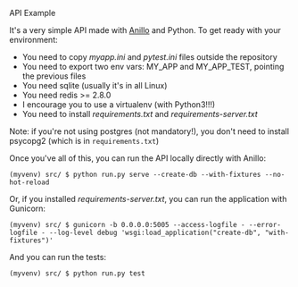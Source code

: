 API Example

It's a very simple API made with <a href="https://github.com/jespino/anillo/" target="_new">Anillo</a> and Python. To get ready with your environment:

* You need to copy <em>myapp.ini</em> and <em>pytest.ini</em> files outside the repository
* You need to export two env vars: MY_APP and MY_APP_TEST, pointing the previous files
* You need sqlite (usually it's in all Linux)
* You need redis >= 2.8.0
* I encourage you to use a virtualenv (with Python3!!!)
* You need to install <em>requirements.txt</em> and <em>requirements-server.txt</em>

Note: if you're not using postgres (not mandatory!), you don't need to install psycopg2 (which is in `requirements.txt`)

Once you've all of this, you can run the API locally directly with Anillo:
```
(myvenv) src/ $ python run.py serve --create-db --with-fixtures --no-hot-reload
```

Or, if you installed <em>requirements-server.txt</em>, you can run the application with Gunicorn:
```
(myvenv) src/ $ gunicorn -b 0.0.0.0:5005 --access-logfile - --error-logfile - --log-level debug 'wsgi:load_application("create-db", "with-fixtures")'
```

And you can run the tests:
```
(myvenv) src/ $ python run.py test
```

